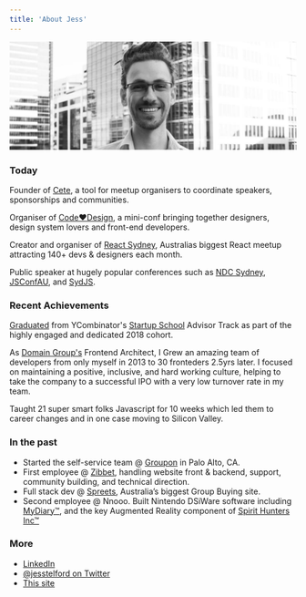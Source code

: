 ```yaml
---
title: 'About Jess'
---
```


![Photo of Jess Telford](./profile-pic-wide.jpg)

### Today

Founder of [Cete](https://cete.io), a tool for meetup organisers to coordinate speakers, sponsorships and communities.

Organiser of [Code❤️Design](https://codeheartdesign.com),
a mini-conf bringing together designers, design system lovers and front-end developers.

Creator and organiser of [React Sydney](https://www.meetup.com/React-Sydney/),
Australias biggest React meetup attracting 140+ devs & designers each month.

Public speaker at hugely popular conferences such as [NDC
Sydney](https://www.youtube.com/watch?v=uFbDh1fYd8Y),
[JSConfAU](https://www.youtube.com/watch?v=z-Vq-aiQTXg), and
[SydJS](https://www.youtube.com/watch?v=jGh5awmp_ZI&t=10s).

### Recent Achievements

[Graduated](https://www.startupschool.org/companies/ceteio) from YCombinator's
[Startup School](https://startupschool.com) Advisor Track as part of the highly
engaged and dedicated 2018 cohort.

As [Domain Group's](https://www.domain.com.au) Frontend Architect, I Grew an
amazing team of developers from only myself in 2013 to 30 fronteders 2.5yrs
later. I focused on maintaining a positive, inclusive, and hard working culture,
helping to take the company to a successful IPO with a very low turnover rate in
my team.

Taught 21 super smart folks Javascript for 10 weeks which led them to career
changes and in one case moving to Silicon Valley.

### In the past

- Started the self-service team @ [Groupon](https://groupon.com) in Palo Alto,
  CA.
- First employee @ [Zibbet](http://www.zibbet.com/), handling website front &
  backend, support, community building, and technical direction.
- Full stack dev @ [Spreets](http://www.spreets.com.au/), Australia’s biggest Group Buying site.
- Second employee @ Nnooo. Built Nintendo DSiWare software including [MyDiary™](http://www.nintendo.com/games/detail/jhkzEEYCuMx6zDZ98XE5YeoJxMbvzR2I), and the key Augmented Reality component of [Spirit Hunters Inc™](http://www.spirithuntersinc.com/)

### More

- [LinkedIn](http://au.linkedin.com/in/jesstelford)
- [@jesstelford on Twitter](http://mobile.twitter.com/jesstelford)
- [This site](http://jes.st/)
